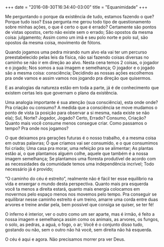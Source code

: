 +++
date = "2016-08-30T16:34:40-03:00"
title = "Equanimidade"
+++

Me perguntando o porque da existência de tudo, estamos fazendo o que? Porque tudo isso? Essa pergunta me gerou todo tipo de questionamento sobre minhas ações, o que é certo o que é errado? Certamente são pontos de vistas opostos, certo não existe sem o errado; São opostos da mesma coisa: julgamento; Assim como um imã e seu polo norte e polo sul, são opostos da mesma coisa, movimento de fótons.

Quando jogamos uma pedra mirando num alvo ela vai ter um percurso preestabelecido pelas leis da física, não sai fazendo coisas diversas no caminho se não ir em direção ao alvo. Nesta cena temos 2 coisas, o jogador e o jogado; Nos somos a sua imagem e semelhança; O jogador e o jogado são a mesma coisa: consciência; Decidindo as nossas ações escolhemos pra onde vamos e assim vamos nos jogando pra direção que quisermos.

E as analogias da natureza estão em toda a parte, já é de conhecimento que existem certas leis que governam o plano da existência.

Uma analogia importante é sua atenção (sua consciência), esta onde onde? Pra criação ou consumo? A medida que a consciência se move mudamos o ponto de vista (a posição para observar a si mesma, nada existe se não ela); Sul, Norte? Jogador, Jogado? Certo, Errado? Consumo, Criação? Quanto mais você consume menos consegue criar. Como passamos o tempo? Pra onde nos jogamos?

O que deixamos pra gerações futuras é o nosso trabalho, é a mesma coisa em outras palavras; O que criamos vai ser consumido, e o que consumimos foi criado; Uma casa pra morar, uma refeição pra se alimentar; As plantas estão ai, o que plantamos alguém colhe, aquele que também é a nossa imagem semelhança; Se plantamos uma floresta produtível de acordo com as necessidades da comunidade temos uma independência incrível; Todo necessário já é provido;

“O caminho do céu é estreito”, realmente não é fácil ter esse equilíbrio na vida e enxergar o mundo desta perspectiva. Quanto mais pra esquerda você ta menos a direita estará, quanto mais energia colocamos em movermos pelo espaço menos nos movemos pelo tempo. Pra conseguir se equilibrar nesse caminho estreito é um treino, amarre uma corda entre duas arvores e treine andar pela, bem possível que consiga se quiser, se ter fé!

O inferno é interior, ver o outro como um ser aparte, mas é irmão, é feito a nossa imagem e semelhança assim como os animais, as arvores, os fungos, o solo, as pedras, a aguá, o fogo, o ar; Você é o conjunto disso tudo, gostando ou não, sem o outro não há você, sem direita não há esquerda.

O céu é aqui e agora.
Não precisamos morrer pra ver Deus.


